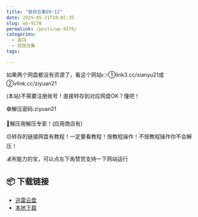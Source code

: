 ```yaml
---
title: "狼叔合集09-12"
date: 2025-05-21T18:02:35
slug: wp-9178
permalink: /posts/wp-9178/
categories:
  - 盖📺
  - 恰饭合集
tags:

---
```


如果两个网盘都没有资源了，看这个网站👉①link3.cc/xianyu21或②vlink.cc/ziyuan21

(本站)不需要注册账号！直接转存到对应网盘OK？懂吧！

🟢解压密码:ziyuan21

🔵解压用解压专家！(应用商店有)

🟡转存的链接网盘有教程！一定要看教程！按教程操作！不按教程操作你不会解压！

💰🈶能力的宝，可以点左下角赞赏支持一下网站运行

## 📦 下载链接
- [迅雷云盘](https://blziyuan21.com/pay-download/9178?key=dea9b819c1&down_id=0)
- [本地下载](https://blziyuan21.com/pay-download/9178?key=dea9b819c1&down_id=1)

